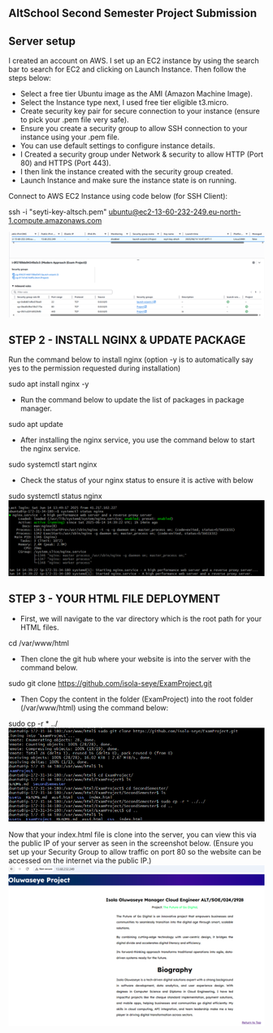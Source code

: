 ## AltSchool Second Semester Project Submission

## Server setup
 I created an account on AWS. I set up an EC2 instance by using the search bar to search for EC2 and clicking on Launch Instance. Then follow the steps below:

- Select a free tier Ubuntu image as the AMI (Amazon Machine Image).
- Select the Instance type next, I used free tier eligible t3.micro.
- Create security key pair for secure connection to your instance (ensure to pick your .pem file very safe).
- Ensure you create a security group to allow SSH connection to your instance using your .pem file.
- You can use default settings to configure instance details.
- I Created a security group under Network & security to allow HTTP (Port 80) and HTTPS (Port 443).
- I then link the instance created with the security group created.
- Launch Instance and make sure the instance state is on running.

Connect to AWS EC2 Instance using code below (for SSH Client):

ssh -i "seyti-key-altsch.pem" ubuntu@ec2-13-60-232-249.eu-north-1.compute.amazonaws.com

![image](./port%2080%20&%20443.PNG)

## STEP 2 - INSTALL NGINX & UPDATE PACKAGE
Run the command below to install nginx (option -y is to automatically say yes to the permission requested during installation)

sudo apt install nginx -y

- Run the command below to update the list of packages in package manager.

sudo apt update

- After installing the nginx service, you use the command below to start the nginx service.

sudo systemctl start nginx

- Check the status of your nginx status to ensure it is active with below

sudo systemctl status nginx
![image](./NginxStatus.PNG) 

## STEP 3 - YOUR HTML FILE DEPLOYMENT

- First, we will navigate to the var directory which is the root path for your HTML files.

cd /var/www/html

- Then clone the git hub where your website is into the server with the command below.

 sudo git clone https://github.com/isola-seye/ExamProject.git

- Then Copy the content in the folder (ExamProject) into the root folder (/var/www/html) using the command below:

sudo cp -r * ../
![image](./MovingToRoot.PNG)

Now that your index.html file is clone into the server, you can view this via the public IP of your server as seen in the screenshot below. (Ensure you set up your Security Group to allow traffic on port 80 so the website can be accessed on the internet via the public IP.)
![image](./LandingPageWithIP.PNG)

